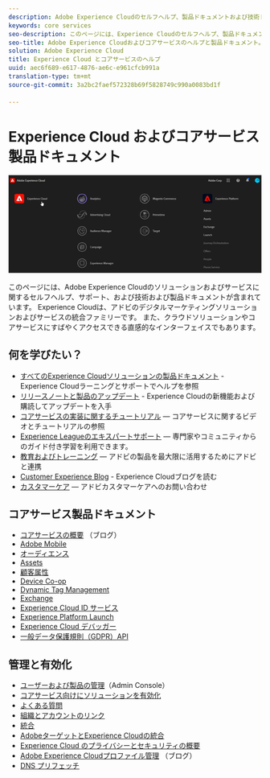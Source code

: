 ```yaml
---
description: Adobe Experience Cloudのセルフヘルプ、製品ドキュメントおよび技術ドキュメント。 Experience Cloudは、アドビのデジタルマーケティングソリューションおよびサービスの統合ファミリーです。
keywords: core services
seo-description: このページには、Experience Cloudのセルフヘルプ、製品ドキュメント、および技術ドキュメントが含まれています。
seo-title: Adobe Experience Cloudおよびコアサービスのヘルプと製品ドキュメント。
solution: Adobe Experience Cloud
title: Experience Cloud とコアサービスのヘルプ
uuid: aec6f689-e617-4876-ae6c-e961cfcb991a
translation-type: tm+mt
source-git-commit: 3a2bc2faef572328b69f5828749c990a0083bd1f

---
```



# Experience Cloud およびコアサービス製品ドキュメント

![Experience Cloud](assets/cloud-pulldown.png)

このページには、Adobe Experience Cloudのソリューションおよびサービスに関するセルフヘルプ、サポート、および技術および製品ドキュメントが含まれています。 Experience Cloudは、アドビのデジタルマーケティングソリューションおよびサービスの統合ファミリーです。 また、クラウドソリューションやコアサービスにすばやくアクセスできる直感的なインターフェイスでもあります。

## 何を学びたい？

* [すべてのExperience Cloudソリューションの製品ドキュメント](https://docs.adobe.com/content/help/en/experience-cloud/user-guides/home.html) - Experience Cloudラーニングとサポートでヘルプを参照
* [リリースノートと製品のアップデート](https://docs.adobe.com/content/help/en/release-notes/experience-cloud/current.html) - Experience Cloudの新機能および購読してアップデートを入手
* [コアサービスの実装に関するチュートリアル](https://docs.adobe.com/content/help/en/core-services-learn/tutorials/overview.html) — コアサービスに関するビデオとチュートリアルの参照
* [Experience Leagueのエキスパートサポート](https://landing.adobe.com/experience-league/) — 専門家やコミュニティからのガイド付き学習を利用できます。
* [教育およびトレーニング](https://helpx.adobe.com/learning.html?promoid=KAUDK) — アドビの製品を最大限に活用するためにアドビと連携
* [Customer Experience Blog](https://theblog.adobe.com/customer-experience/) - Experience Cloudブログを読む
* [カスタマーケア](https://helpx.adobe.com/contact/enterprise-support.ec.html) — アドビカスタマーケアへのお問い合わせ

## コアサービス製品ドキュメント

* [コアサービスの概要](https://theblog.adobe.com/part-2-capturing-leveraging-consumer-behavior-adobe-marketing-cloud/) （ブログ）
* [Adobe Mobile](https://docs.adobe.com/content/help/en/mobile-services/using/home.html)
* [オーディエンス](https://docs.adobe.com/content/help/en/core-services/interface/audiences/audience-library.html)
* [Assets](experience-cloud-assets/experience-cloud-assets.md)
* [顧客属性](https://docs.adobe.com/content/help/en/core-services/interface/customer-attributes/attributes.html)
* [Device Co-op](https://docs.adobe.com/content/help/en/device-co-op/using/home.html)
* [Dynamic Tag Management](https://docs.adobe.com/content/help/en/dtm/using/dtm-home.html)
* [Exchange](https://experiencecloud.adobeexchange.com/)
* [Experience Cloud ID サービス](https://docs.adobe.com/content/help/en/id-service/using/home.html)
* [Experience Platform Launch](https://docs.adobelaunch.com/)
* [Experience Cloud デバッガー](https://docs.adobe.com/content/help/en/debugger/using/experience-cloud-debugger.html)
* [一般データ保護規則（GDPR）API](https://www.adobe.io/apis/experiencecloud/gdpr.html)

## 管理と有効化

* [ユーザーおよび製品の管理](admin-getting-started/admin-getting-started.md)（Admin Console）
* [コアサービス向けにソリューションを有効化](core-services/core-services.md)
* [よくある質問](admin-getting-started/admin-getting-started.md)
* [組織とアカウントのリンク](admin-getting-started/organizations.md)
* [統合](marketing-cloud-integrations.md)
* [AdobeターゲットとExperience Cloudの統合](https://docs.adobe.com/content/help/en/target/using/integrate/a4t/a4t.html)
* [Experience Cloud のプライバシーとセキュリティの概要](assets/Adobe-Marketing-Cloud-Privacy-and-Security-Overview.pdf)
* [Adobe Experience Cloudプロファイル管理](https://theblog.adobe.com/profile-management-adobe-marketing-cloud-comes-together/) （ブログ）
* [DNS プリフェッチ](admin-getting-started/admin-getting-started.md#concept_6BC8C6856E3644F8956D7AD0A96383B7)
